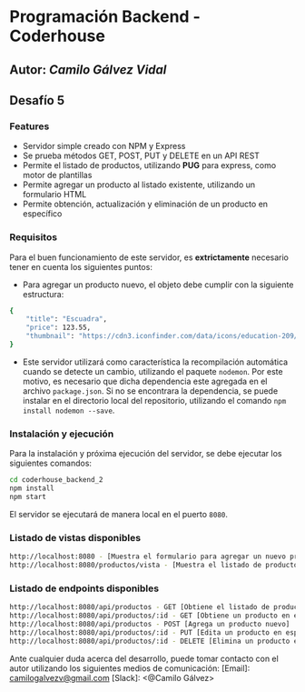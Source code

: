 # Programación Backend - Coderhouse
## Autor: _Camilo Gálvez Vidal_

## Desafío 5


### Features
- Servidor simple creado con NPM y Express
- Se prueba métodos GET, POST, PUT y DELETE en un API REST
- Permite el listado de productos, utilizando **PUG** para express, como motor de plantillas
- Permite agregar un producto al listado existente, utilizando un formulario HTML
- Permite obtención, actualización y eliminación de un producto en específico

### Requisitos
Para el buen funcionamiento de este servidor, es **extrictamente** necesario tener en cuenta los siguientes puntos:

- Para agregar un producto nuevo, el objeto debe cumplir con la siguiente estructura:
```sh
{ 
    "title": "Escuadra",
    "price": 123.55,
    "thumbnail": "https://cdn3.iconfinder.com/data/icons/education-209/64/ruler-triangle-stationary-school-256.png"
}
```

- Este servidor utilizará como característica la recompilación automática cuando se detecte un cambio, utilizando el paquete `nodemon`. Por este motivo, es necesario que dicha dependencia este agregada en el archivo `package.json`. Si no se encontrara la dependencia, se puede instalar en el directorio local del repositorio, utilizando el comando `npm install nodemon --save`.

### Instalación y ejecución
Para la instalación y próxima ejecución del servidor, se debe ejecutar los siguientes comandos:
```sh
cd coderhouse_backend_2
npm install
npm start
```

El servidor se ejecutará de manera local en el puerto `8080`.

### Listado de vistas disponibles

```sh
http://localhost:8080 - [Muestra el formulario para agregar un nuevo producto al listado]
http://localhost:8080/productos/vista - [Muestra el listado de productos disponibles]
```

### Listado de endpoints disponibles

```sh
http://localhost:8080/api/productos - GET [Obtiene el listado de productos]
http://localhost:8080/api/productos/:id - GET [Obtiene un producto en específico]
http://localhost:8080/api/productos - POST [Agrega un producto nuevo]
http://localhost:8080/api/productos/:id - PUT [Edita un producto en específico]
http://localhost:8080/api/productos/:id - DELETE [Elimina un producto en específico]
```

Ante cualquier duda acerca del desarrollo, puede tomar contacto con el autor utilizando los siguientes medios de comunicación:
[Email]: <camilogalvezv@gmail.com>
[Slack]: <@Camilo Gálvez>